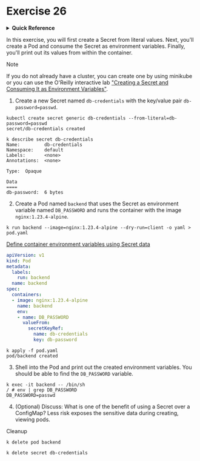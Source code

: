 # Exercise 26

<details>
<summary><b>Quick Reference</b></summary>
<p>

* Namespace: `default`<br>
* Documentation: [Secrets](https://kubernetes.io/docs/concepts/configuration/secret/)

</p>
</details>

In this exercise, you will first create a Secret from literal values. Next, you'll create a Pod and consume the Secret as environment variables. Finally, you'll print out its values from within the container.

> [!NOTE]
> If you do not already have a cluster, you can create one by using minikube or you can use the O'Reilly interactive lab ["Creating a Secret and Consuming It as Environment Variables"](https://learning.oreilly.com/scenarios/creating-a-secret/9781098164232/).

1. Create a new Secret named `db-credentials` with the key/value pair `db-password=passwd`.
```
kubectl create secret generic db-credentials --from-literal=db-password=passwd
secret/db-credentials created

k describe secret db-credentials
Name:         db-credentials
Namespace:    default
Labels:       <none>
Annotations:  <none>

Type:  Opaque

Data
====
db-password:  6 bytes

```

2. Create a Pod named `backend` that uses the Secret as environment variable named `DB_PASSWORD` and runs the container with the image `nginx:1.23.4-alpine`.
```
k run backend --image=nginx:1.23.4-alpine --dry-run=client -o yaml > pod.yaml
```
[Define container environment variables using Secret data](https://kubernetes.io/docs/tasks/inject-data-application/distribute-credentials-secure/#define-a-container-environment-variable-with-data-from-a-single-secret)

```yaml
apiVersion: v1
kind: Pod
metadata:
  labels:
    run: backend
  name: backend
spec:
  containers:
  - image: nginx:1.23.4-alpine
    name: backend
    env:
    - name: DB_PASSWORD
      valueFrom:
        secretKeyRef:
          name: db-credentials
          key: db-password
```
```
k apply -f pod.yaml
pod/backend created
```

3. Shell into the Pod and print out the created environment variables. You should be able to find the `DB_PASSWORD` variable.
```
k exec -it backend -- /bin/sh
/ # env | grep DB_PASSWORD
DB_PASSWORD=passwd

```

4. (Optional) Discuss: What is one of the benefit of using a Secret over a ConfigMap?
Less risk exposes the sensitive data during creating, viewing pods.

Cleanup
```
k delete pod backend

k delete secret db-credentials
```